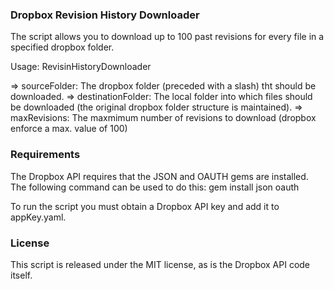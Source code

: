 ### Dropbox Revision History Downloader ###
  
The script allows you to download up to 100 past revisions for every file in a specified dropbox folder. 

Usage: 
  RevisinHistoryDownloader <sourceFolder> <destinationFolder> <maxRevisions>
  
  => sourceFolder:       The dropbox folder (preceded with a slash) tht should be downloaded.
  => destinationFolder:  The local folder into which files should be downloaded (the original dropbox folder structure is maintained).
  => maxRevisions:       The maxmimum number of revisions to download (dropbox enforce a max. value of 100)  

### Requirements ###
The Dropbox API requires that the JSON and OAUTH gems are installed. The following command can be used to do this:
	gem install json oauth
	
To run the script you must obtain a Dropbox API key and add it to appKey.yaml.

### License ###
This script is released under the MIT license, as is the Dropbox API code itself.